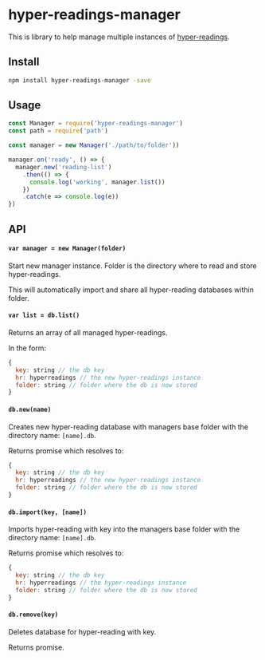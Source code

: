 # hyper-readings-manager

This is library to help manage multiple instances of [hyper-readings](https://github.com/sdockray/hyperreadings).

## Install

```sh
npm install hyper-readings-manager -save
```

## Usage

```js
const Manager = require('hyper-readings-manager')
const path = require('path')

const manager = new Manager('./path/to/folder'))

manager.on('ready', () => {
  manager.new('reading-list')
    .then(() => {
      console.log('working', manager.list())
    })
    .catch(e => console.log(e))
})

```

## API

#### `var manager = new Manager(folder)`

Start new manager instance. Folder is the directory where to read and store hyper-readings.

This will automatically import and share all hyper-reading databases within folder.

#### `var list = db.list()`

Returns an array of all managed hyper-readings.

In the form:
```js
{
  key: string // the db key
  hr: hyperreadings // the new hyper-readings instance
  folder: string // folder where the db is now stored
}
```

#### `db.new(name)`

Creates new hyper-reading database with managers base folder with the directory name: `[name].db`.

Returns promise which resolves to:
```js
{
  key: string // the db key
  hr: hyperreadings // the new hyper-readings instance
  folder: string // folder where the db is now stored
}
```

#### `db.import(key, [name])`

Imports hyper-reading with key into the managers base folder with the directory name: `[name].db`.

Returns promise which resolves to:
```js
{
  key: string // the db key
  hr: hyperreadings // the hyper-readings instance
  folder: string // folder where the db is now stored
}
```

#### `db.remove(key)`

Deletes database for hyper-reading with key.

Returns promise.

